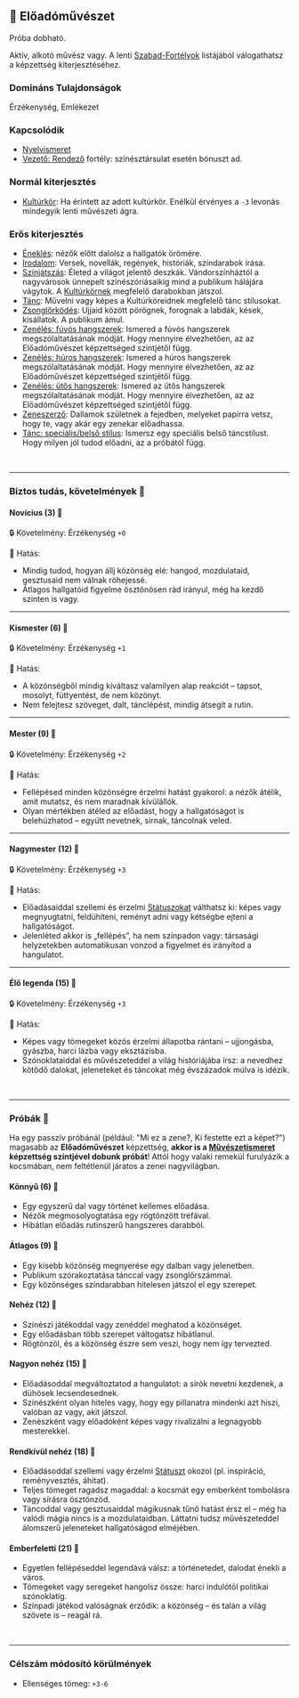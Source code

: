 ## 🔵 Előadóművészet

Próba dobható.

Aktív, alkotó művész vagy. A lenti [Szabad-Fortélyok](../042_szabad_fortelyok.md) listájából válogathatsz a képzettség kiterjesztéséhez.

### Domináns Tulajdonságok

Érzékenység, Emlékezet

### Kapcsolódik

- [Nyelvismeret](../fortelyok.kiemelt/nyelvismeret.md)
- [Vezető: Rendező](../fortelyok.altalanos/vezeto_rendezo.md) fortély: színésztársulat esetén bónuszt ad.

### Normál kiterjesztés

- [Kultúrkör](../fortelyok.kiemelt/kulturkor.md): Ha érintett az adott kultúrkör. Enélkül érvényes a `-3` levonás mindegyik lenti művészeti ágra.

### Erős kiterjesztés

- [Éneklés](../fortelyok.szabad/enekles.md): nézők előtt dalolsz a hallgatók örömére.
- [Irodalom](../fortelyok.szabad/irodalom.md): Versek, novellák, regények, históriák, színdarabok írása.
- [Színjátszás](../fortelyok.szabad/szinjatszas.md): Életed a világot jelentő deszkák. Vándorszínháztól a nagyvárosok ünnepelt színészóriásaikig mind a publikum hálájára vágytok. A [Kultúrkörnek](../fortelyok.kiemelt/kulturkor.md) megfelelő darabokban játszol.
- [Tánc](../fortelyok.szabad/tanc.md): Művelni vagy képes a Kultúrköreidnek megfelelő tánc stílusokat.
- [Zsonglőrködés](../fortelyok.szabad/zsonglorkodes.md): Ujjaid között pörögnek, forognak a labdák, kések, kisállatok. A publikum ámul.
- [Zenélés: fúvós hangszerek](../fortelyok.szabad/zeneles_fuvos_hangszerek.md): Ismered a fúvós hangszerek megszólaltatásának módját. Hogy mennyire élvezhetően, az az Előadóművészet képzettséged szintjétől függ.
- [Zenélés: húros hangszerek](../fortelyok.szabad/zeneles_huros_hangszerek.md): Ismered a húros hangszerek megszólaltatásának módját. Hogy mennyire élvezhetően, az az Előadóművészet képzettséged szintjétől függ.
- [Zenélés: ütős hangszerek](../fortelyok.szabad/zeneles_utos_hangszerek.md): Ismered az ütős hangszerek megszólaltatásának módját. Hogy mennyire élvezhetően, az az Előadóművészet képzettséged szintjétől függ.
- [Zeneszerző](../fortelyok.szabad/zeneszerzo.md): Dallamok születnek a fejedben, melyeket papírra vetsz, hogy te, vagy akár egy zenekar előadhassa.
- [Tánc: speciális/belső stílus](../fortelyok.szabad/tanc_belso_stilus.md): Ismersz egy speciális belső táncstílust. Hogy milyen jól tudod előadni, az a próbától függ.

<br />

---
### Biztos tudás, követelmények 📖

#### Novícius (3) 📖

🔒 Követelmény: Érzékenység `+0`

🌟 Hatás:
- Mindig tudod, hogyan állj közönség elé: hangod, mozdulataid, gesztusaid nem válnak röhejessé.
- Átlagos hallgatóid figyelme ösztönösen rád irányul, még ha kezdő szinten is vagy.

---
#### Kismester (6) 📖

🔒 Követelmény: Érzékenység `+1`

🌟 Hatás:
- A közönségből mindig kiváltasz valamilyen alap reakciót – tapsot, mosolyt, füttyentést, de nem közönyt.
- Nem felejtesz szöveget, dalt, tánclépést, mindig átsegít a rutin.

---
#### Mester (9) 📖

🔒 Követelmény: Érzékenység `+2`

🌟 Hatás:
- Fellépésed minden közönségre érzelmi hatást gyakorol: a nézők átélik, amit mutatsz, és nem maradnak kívülállók.
- Olyan mértékben átéled az előadást, hogy a hallgatóságot is belehúzhatod – együtt nevetnek, sírnak, táncolnak veled.

---
#### Nagymester (12) 📖

🔒 Követelmény:  Érzékenység `+3`

🌟 Hatás:
- Előadásaiddal szellemi és érzelmi [Státuszokat](../082_statuszok.md) válthatsz ki: képes vagy megnyugtatni, feldühíteni, reményt adni vagy kétségbe ejteni a hallgatóságot.
- Jelenléted akkor is „fellépés”, ha nem színpadon vagy: társasági helyzetekben automatikusan vonzod a figyelmet és irányítod a hangulatot.

---
#### Élő legenda (15) 📖

🔒 Követelmény:  Érzékenység `+3`

🌟 Hatás:
- Képes vagy tömegeket közös érzelmi állapotba rántani – ujjongásba, gyászba, harci lázba vagy eksztázisba.
- Szónoklataiddal és művészeteddel a világ históriájába írsz: a nevedhez kötődő dalokat, jeleneteket és táncokat még évszázadok múlva is idézik.

<br />

---
### Próbák 🎲

Ha egy passzív próbánál (például: "Mi ez a zene?, Ki festette ezt a képet?") magasabb az **Előadóművészet** képzettség, **akkor is a [Művészetismeret](muveszetismeret.md) képzettség szintjével dobunk próbát**! Attól hogy valaki remekül furulyázik a kocsmában, nem feltétlenül járatos a zenei nagyvilágban.

#### Könnyű (6) 🎲 

- Egy egyszerű dal vagy történet kellemes előadása.
- Nézők megmosolyogtatása egy rögtönzött tréfával.
- Hibátlan előadás rutinszerű hangszeres darabból.

#### Átlagos (9) 🎲 

- Egy kisebb közönség megnyerése egy dalban vagy jelenetben.
- Publikum szórakoztatása tánccal vagy zsonglőrszámmal.
- Egy közönséges színdarabban hitelesen játszol el egy szerepet.

#### Nehéz (12) 🎲 

- Színészi játékoddal vagy zenéddel meghatod a közönséget.
- Egy előadásban több szerepet váltogatsz hibátlanul.
- Rögtönzöl, és a közönség észre sem veszi, hogy nem így tervezted.

#### Nagyon nehéz (15) 🎲 

- Előadásoddal megváltoztatod a hangulatot: a sírók nevetni kezdenek, a dühösek lecsendesednek.
- Színészként olyan hiteles vagy, hogy egy pillanatra mindenki azt hiszi, valóban az vagy, akit játszol.
- Zenészként vagy előadóként képes vagy rivalizálni a legnagyobb mesterekkel.

#### Rendkívül nehéz (18) 🎲 

- Előadásoddal szellemi vagy érzelmi [Státuszt](../082_statuszok.md) okozol (pl. inspiráció, reményvesztés, áhítat).
- Teljes tömeget ragadsz magaddal: a kocsmát egy emberként tombolásra vagy sírásra ösztönzöd.
- Táncoddal vagy gesztusaiddal mágikusnak tűnő hatást érsz el – még ha valódi mágia nincs is a mozdulataidban. Láttatni tudsz művészeteddel álomszerű jeleneteket hallgatóságod elméjében.

#### Emberfeletti (21) 🎲 

- Egyetlen fellépéseddel legendává válsz: a történetedet, dalodat énekli a város.
- Tömegeket vagy seregeket hangolsz össze: harci indulótól politikai szónoklatig.
- Színpadi játékod valóságnak érződik: a közönség – és talán a világ szövete is – reagál rá.

<br />

---
### Célszám módosító körülmények

- Ellenséges tömeg: `+3-6`
